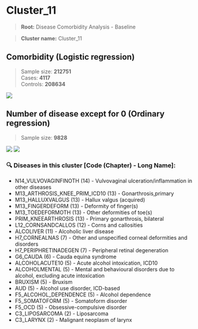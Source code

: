 # Cluster_11

> **Root:** Disease Comorbidity Analysis - Baseline

> **Cluster name:** Cluster_11  

## Comorbidity (Logistic regression)
> Sample size: **212751**  
> Cases: **4117**  
> Controls: **208634**
<img src="/Cluster/Figures/Incidence/LG/Cluster_11.png" />
<CsvTable src="/Cluster/Data/Incidence/LG/LG_Cluster_11.csv" label="🔍 View full results" />

## Number of disease except for 0 (Ordinary regression)
> Sample size: **9828**
<img src="/Cluster/Figures/Incidence/Histogram/Cluster_11_in.png" />
<CsvTable src="/Cluster/Data/Incidence/Histogram/Cluster_11_in.csv" label="🔍 View full results" />

<img src="/Cluster/Figures/Incidence/ORD/Cluster_11.png" />
<CsvTable src="/Cluster/Data/Incidence/ORD/ORD_Cluster_11.csv" label="🔍 View full results" />

### 🔍 Diseases in this cluster [Code (Chapter) - Long Name]:
- N14_VULVOVAGINFINOTH (14) - Vulvovaginal ulceration/inflammation in other diseases
- M13_ARTHROSIS_KNEE_PRIM_ICD10 (13) - Gonarthrosis,primary
- M13_HALLUXVALGUS (13) - Hallux valgus (acquired)
- M13_FINGERDEFORM (13) - Deformity of finger(s)
- M13_TOEDEFORMOTH (13) - Other deformities of toe(s)
- PRIM_KNEEARTHROSIS (13) - Primary gonarthrosis, bilateral
- L12_CORNSANDCALLOS (12) - Corns and callosities
- ALCOLIVER (11) - Alcoholic liver disease
- H7_CORNEALNAS (7) - Other and unspecified corneal deformities and disorders
- H7_PERIPHRETINADEGEN (7) - Peripheral retinal degeneration
- G6_CAUDA (6) - Cauda equina syndrome
- ALCOHOLACUTE10 (5) - Acute alcohol intoxication, ICD10
- ALCOHOLMENTAL (5) - Mental and behavioural disorders due to alcohol, excluding acute intoxication
- BRUXISM (5) - Bruxism
- AUD (5) - Alcohol use disorder, ICD-based
- F5_ALCOHOL_DEPENDENCE (5) - Alcohol dependence
- F5_SOMATOFORM (5) - Somatoform disorder
- F5_OCD (5) - Obsessive-compulsive disorder
- C3_LIPOSARCOMA (2) - Liposarcoma
- C3_LARYNX (2) - Malignant neoplasm of larynx
